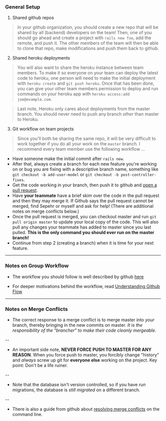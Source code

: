 ### General Setup

1. Shared github repos

> In your github organization, you should create a new repo that will be shared
> by all (backend) developers on the team! Then, one of you should go ahead and
> create a project with `rails new foo`, add the remote, and push it. The other
> members of the team will then be able to clone that repo, make modifications
> and push them back to github.

2. Shared heroku deployments

> You will also want to share the heroku instance between team members. To make
> it so everyone on your team can deploy the latest code to heroku, one person
> will need to make the initial deployment with `heroku create` and
> `git push heroku`. Once that has been done, you can give your other team members
> permission to deploy and run commands on your heroku app with
> `heroku access:add joe@example.com`.

> Last note, Heroku only cares about deployments from the master branch.
> You should never need to push any branch *other* than master to Heroku.

3. Git workflow on team projects

> Since you'll both be sharing the same repo, it will be very difficult to work
> together if you do all your work on the `master` branch. I recommend every team
> member use the following workflow ...

  * Have someone make the initial commit after `rails new`.
  * After that, always create a branch for each new feature you're working on
    or bug you are fixing with a descriptive branch name, something like
    `git checkout -b add-user-model` or `git checkout -b post-controller-fixes`.
  * Get the code working in your branch, then push it to github and
    [open a pull request][open-pr].
  * Have **your teammate** have a brief skim over the code in the pull request
    and then they may merge it. If Github says the pull request cannot be merged,
    find Sepehr or myself and ask for help! (There are additional notes on
    merge conflicts below.)
  * Once the pull request is merged, you can checkout master and run
    `git pull origin master` to update your local copy of the code.
    This will also pull any changes your teammate has added to master
    since you last pulled. **This is the only command you should ever run
    on the master branch!**
  * Continue from step 2 (creating a branch) when it is time for your next feature.
  
[open-pr]: https://help.github.com/articles/creating-a-pull-request/

---

### Notes on Group Workflow

* The workflow you should follow is well described by github [here][gf]

* For deeper motivations behind the workflow, read [Understanding Github Flow][ugf]

[gf]: https://guides.github.com/introduction/flow/
[ugf]: http://scottchacon.com/2011/08/31/github-flow.html

---

### Notes on Merge Conflicts

* The correct response to a merge conflict is to merge master into
  *your* branch, thereby bringing in the new commits on master.
  *It is the responsibility of the "brancher" to make their code cleanly mergeable.*

--

* An important side note, **NEVER FORCE PUSH TO MASTER FOR ANY REASON**.
  When you force push to master, you forcibly change "history" and *always*
  screw up git for **everyone else** working on the project.
  Key point: Don't be a life ruiner.

--

* Note that the database isn't version controlled, so if you have *run*
  migrations, the database is *still migrated* on a different branch.

--

* There is also a guide from github about [resolving merge conflicts][rmc] on the command line.

[rmc]: https://help.github.com/articles/resolving-a-merge-conflict-from-the-command-line/
